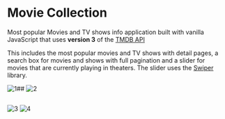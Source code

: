 # Movie Collection
 Most popular Movies and TV shows info application built with vanilla JavaScript that uses **version 3** of the [TMDB API](https://developers.themoviedb.org/3)

This includes the most popular movies and TV shows with detail pages, a search box for movies and shows with full pagination and a slider for movies that are currently playing in theaters. The slider uses the [Swiper](https://swiperjs.com) library.

![1](https://github.com/IvailoAleksandrov/Movie-Collection/assets/110155667/5fe63bc0-9394-4ee9-b999-5aba420d0919)##
![2](https://github.com/IvailoAleksandrov/Movie-Collection/assets/110155667/ec511461-e006-4bb4-882e-8912e27705b9)
##
![3](https://github.com/IvailoAleksandrov/Movie-Collection/assets/110155667/3d6af36d-bde6-43e1-aa54-1bc7b8e90c02)
![4](https://github.com/IvailoAleksandrov/Movie-Collection/assets/110155667/19284acb-d165-4e7c-8c69-40ba15039c36)
